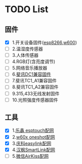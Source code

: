#  TODO List

## 固件 
- [x] 1.开关设备固件([esp8266](https://github.com/iotdevice/esp8266-switch "esp8266"),[w600](https://github.com/iotdevice/w600-switch "w600"))  
- [ ] 2.温湿度传感器 
- [ ] 3.人体传感器 
- [ ] 4.RGB灯(含亮度调节) 
- [ ] 5.网络音乐播放器 
- [ ] 6.[斐讯DC1兼容固件](https://github.com/iotdevice/phicomm_dc1 "phicomm_dc1")
- [ ] 7.斐讯TC1_A1兼容固件 
- [ ] 8.斐讯TC1_A2兼容固件 
- [ ] 9.315,433无线发射固件 
- [ ] 10.光照强度传感器固件

## 工具 
- [x] 1.[乐鑫 esptouch配网](https://github.com/iotdevice/flutter_smartconfig "esptouch")
- [x] 2.[w60x oneshot配网](https://github.com/iotdevice/flutter_oneshot "oneshot")
- [x] 3.[庆科easylink配网](https://github.com/iotdevice/flutter_easylink "easylink")
- [x] 4.[汉枫SmartLink配网](https://github.com/iotdevice/flutter_smartlink "SmartLink")
- [ ] 5.[微信AirKiss配网](https://github.com/iotdevice/flutter_airkiss "AirKiss")